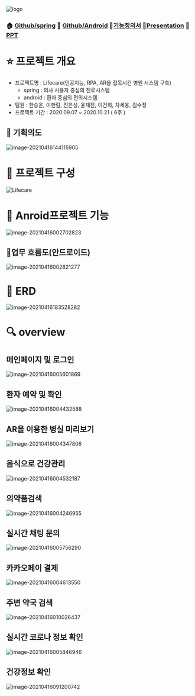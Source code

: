 

![logo](readme.assets/logo.png)

### 🏠 [Github/spring](https://github.com/swhan9404/spring_lifecare)  :iphone: [Github/Android](https://github.com/swhan9404/android_lifecare)  :page_with_curl:[기능정의서](https://drive.google.com/file/d/1LZsXce04RQRZWH4noepl6sUtd362d0IS/view?usp=sharing) :microphone:[Presentation](https://youtu.be/8FPHJWBBEOk) :closed_book: [PPT](https://drive.google.com/file/d/1BJg5DiyWyoE2j8Xaad7Byc_xobz8FpN7/view?usp=sharing) 



# :star: 프로젝트 개요

- 프로젝트명 : Lifecare(인공지능, RPA, AR을 접목시킨 병원 시스템 구축)
  - spring : 의사 사용자 중심의 진료시스템
  - android : 환자 중심의 편의시스템
- 팀원 : 한승운, 이한림, 진은성, 윤재진, 이건희, 차세웅, 김수정
- 프로젝트 기간 :  2020.09.07 ~ 2020.10.21 ( 6주 )



## :speech_balloon: 기획의도

![image-20210416144115905](readme.assets/image-20210416144115905.png)



# :wrench: 프로젝트 구성

![Lifecare](readme.assets/LifecareDetail.jpg)



# :green_book: Anroid프로젝트 기능

![image-20210416002702823](readme.assets/image-20210416002702823.png)



## :hospital:업무 흐름도(안드로이드)

![image-20210416002821277](readme.assets/image-20210416002821277.png)

# :memo: ERD

![image-20210416183528282](readme.assets/image-20210416183528282.png)



# :mag: overview

## 메인페이지 및 로그인

![image-20210416005601869](readme.assets/image-20210416005601869.png)



## 환자 예약 및 확인

![image-20210416004432588](readme.assets/image-20210416004432588.png)



## AR을 이용한 병실 미리보기

![image-20210416004347806](readme.assets/image-20210416004347806.png)



## 음식으로 건강관리

![image-20210416004532187](readme.assets/image-20210416004532187.png)



## 의약품검색

![image-20210416004246955](readme.assets/image-20210416004246955.png)

## 실시간 채팅 문의

![image-20210416005756290](readme.assets/image-20210416005756290.png)



## 카카오페이 결제

![image-20210416004613550](readme.assets/image-20210416004613550.png)

## 주변 약국 검색

![image-20210416010026437](readme.assets/image-20210416010026437.png)



## 실시간 코로나 정보 확인

![image-20210416005846946](readme.assets/image-20210416005846946.png)

## 건강정보 확인

![image-20210416091200742](readme.assets/image-20210416091200742.png)

